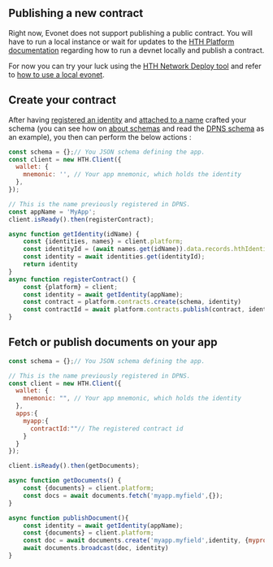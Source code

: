 ## Publishing a new contract

Right now, Evonet does not support publishing a public contract. You will have to run a local instance or wait for updates to the [HTH Platform documentation](https://hthplatform.readme.io/docs) regarding how to run a devnet locally and publish a contract.

For now you can try your luck using the [HTH Network Deploy tool](https://github.com/MichaelHDesigns/hth-network-deploy) and refer to [how to use a local evonet](../examples/use-local-evonet.md).

## Create your contract

After having [registered an identity](https://hthplatform.readme.io/docs/tutorial-register-an-identity)
and [attached to a name](https://hthplatform.readme.io/docs/tutorial-register-a-name-for-an-identity) crafted your schema (you can see how on [about schemas](getting-started/about-schemas.md) and read the [DPNS schema](https://github.com/MichaelHDesigns/dpns-contract/blob/v0.2-dev/src/schema/dpns-documents.json) as an example), you then can perform the below actions :

```js
const schema = {};// You JSON schema defining the app.
const client = new HTH.Client({
  wallet: {
    mnemonic: '', // Your app mnemonic, which holds the identity
  },
});

// This is the name previously registered in DPNS.
const appName = 'MyApp';
client.isReady().then(registerContract);

async function getIdentity(idName) {
    const {identities, names} = client.platform;
    const identityId = (await names.get(idName)).data.records.hthIdentity;
    const identity = await identities.get(identityId);
    return identity
}
async function registerContract() {
    const {platform} = client;
    const identity = await getIdentity(appName);
    const contract = platform.contracts.create(schema, identity)
    const contractId = await platform.contracts.publish(contract, identity);
}
```

## Fetch or publish documents on your app

```js
const schema = {};// You JSON schema defining the app.

// This is the name previously registered in DPNS.
const client = new HTH.Client({
  wallet: {
    mnemonic: "", // Your app mnemonic, which holds the identity
  },
  apps:{
    myapp:{
      contractId:""// The registered contract id
    }
  }
});

client.isReady().then(getDocuments);

async function getDocuments() {
    const {documents} = client.platform;
    const docs = await documents.fetch('myapp.myfield',{});
}

async function publishDocument(){
    const identity = await getIdentity(appName);
    const {documents} = client.platform;
    const doc = await documents.create('myapp.myfield',identity, {myproperties:'my value'});
    await documents.broadcast(doc, identity)
}
```
